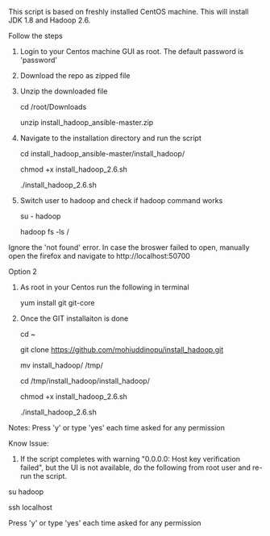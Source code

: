 This script is based on freshly installed CentOS machine. This will install JDK 1.8 and Hadoop 2.6. 

Follow the steps

1. Login to your Centos machine GUI as root. The default password is 'password'
2. Download the repo as zipped file
3. Unzip the downloaded file

    cd /root/Downloads 

    unzip install_hadoop_ansible-master.zip

4. Navigate to the installation directory and run the script 

    cd install_hadoop_ansible-master/install_hadoop/ 

    chmod +x install_hadoop_2.6.sh 

    ./install_hadoop_2.6.sh

5. Switch user to hadoop and check if hadoop command works 

    su - hadoop 

    hadoop fs -ls /

Ignore the 'not found' error. In case the broswer failed to open, manually open the firefox and navigate to http://localhost:50700

Option 2 

1. As root in your Centos run the following in terminal 

    yum install git git-core

2. Once the GIT installaiton is done

    cd ~
    
    git clone https://github.com/mohiuddinopu/install_hadoop.git
    
    mv install_hadoop/ /tmp/    

    cd /tmp/install_hadoop/install_hadoop/

    chmod +x install_hadoop_2.6.sh 
    
    ./install_hadoop_2.6.sh
    
Notes: Press 'y' or type 'yes' each time asked for any permission


Know Issue:
1. If the script completes with warning "0.0.0.0: Host key verification failed", but the UI is not available, do the following from root user and re-run the script. 


su hadoop

ssh localhost


Press 'y' or type 'yes' each time asked for any permission

